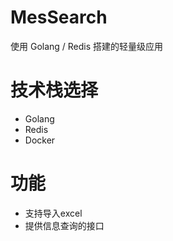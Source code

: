 # MesSearch

使用 Golang / Redis 搭建的轻量级应用

# 技术栈选择

- Golang
- Redis
- Docker

# 功能

- 支持导入excel
- 提供信息查询的接口
